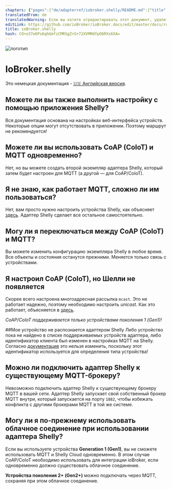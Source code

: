 ```yaml
---
chapters: {"pages":{"de/adapterref/iobroker.shelly/README.md":{"title":{"de":"ioBroker.shelly"},"content":"de/adapterref/iobroker.shelly/README.md"},"de/adapterref/iobroker.shelly/protocol-coap.md":{"title":{"de":"ioBroker.shelly"},"content":"de/adapterref/iobroker.shelly/protocol-coap.md"},"de/adapterref/iobroker.shelly/protocol-mqtt.md":{"title":{"de":"ioBroker.shelly"},"content":"de/adapterref/iobroker.shelly/protocol-mqtt.md"},"de/adapterref/iobroker.shelly/restricted-login.md":{"title":{"de":"ioBroker.shelly"},"content":"de/adapterref/iobroker.shelly/restricted-login.md"},"de/adapterref/iobroker.shelly/state-changes.md":{"title":{"de":"ioBroker.shelly"},"content":"de/adapterref/iobroker.shelly/state-changes.md"},"de/adapterref/iobroker.shelly/faq.md":{"title":{"de":"ioBroker.shelly"},"content":"de/adapterref/iobroker.shelly/faq.md"},"de/adapterref/iobroker.shelly/debug.md":{"title":{"de":"ioBroker.shelly"},"content":"de/adapterref/iobroker.shelly/debug.md"}}}
translatedFrom: de
translatedWarning: Если вы хотите отредактировать этот документ, удалите поле «translationFrom», в противном случае этот документ будет снова автоматически переведен
editLink: https://github.com/ioBroker/ioBroker.docs/edit/master/docs/ru/adapterref/iobroker.shelly/faq.md
title: ioBroker.shelly
hash: CO+o37e6Ps6qhGmfzCMRSgZrG+72XVMMdfpO6RXs6XA=
---
```

![логотип](../../../de/admin/shelly.png)

# IoBroker.shelly
Это немецкая документация - [🇺🇸 Английская версия](../en/faq.md).

## Можете ли вы также выполнить настройку с помощью приложения Shelly?
Вся документация основана на настройках веб-интерфейса устройств. Некоторые опции могут отсутствовать в приложении. Поэтому маршрут не рекомендуется!

## Можете ли вы использовать CoAP (CoIoT) и MQTT одновременно?
Нет, но вы можете создать второй экземпляр адаптера Shelly, который затем будет настроен для MQTT (а другой — для CoAP/CoIoT).

## Я не знаю, как работает MQTT, сложно ли им пользоваться?
Нет, вам просто нужно настроить устройства Shelly, как объясняет [здесь](protocol-mqtt.md). Адаптер Shelly сделает все остальное самостоятельно.

## Могу ли я переключаться между CoAP (CoIoT) и MQTT?
Вы можете изменить конфигурацию экземпляра Shelly в любое время. Все объекты и состояния останутся прежними. Меняется только связь с устройствами.

## Я настроил CoAP (CoIoT), но Шелли не появляется
Скорее всего настроена многоадресная рассылка `mcast`. Это не работает надежно, поэтому необходимо настроить *unicast*. Как это работает, объясняется в [здесь](protocol-coap.md).

*CoAP/CoIoT поддерживается только устройствами поколения 1 (Gen1)!*

##Мое устройство не распознается адаптером Shelly
Либо устройство пока не найдено в списке поддерживаемых устройств адаптера, либо идентификатор клиента был изменен в настройках MQTT на Shelly. Согласно [документация](protocol-mqtt.md) это нельзя изменить, поскольку этот идентификатор используется для определения типа устройства!

## Можно ли подключить адаптер Shelly к существующему MQTT-брокеру?
Невозможно подключить адаптер Shelly к существующему брокеру MQTT в вашей сети. Адаптер Shelly запускает свой собственный брокер MQTT внутри, который запускается на порту ``1882``, чтобы избежать конфликта с другими брокерами MQTT в той же системе.

## Могу ли я по-прежнему использовать облачное соединение при использовании адаптера Shelly?
Если вы используете устройства **Generation 1 (Gen1)**, вы не сможете использовать MQTT и Shelly Cloud одновременно. В этом случае CoAP/CoIoT необходимо использовать для интеграции ioBroker, если одновременно должно существовать облачное соединение.

**Устройства поколения 2+ (Gen2+)** можно подключать через MQTT, сохраняя при этом облачное соединение.
